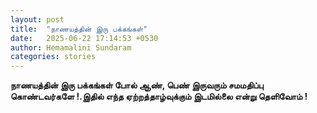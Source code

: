 ```yaml
---
layout: post
title:  "நாணயத்தின் இரு பக்கங்கள்"
date:   2025-06-22 17:14:53 +0530
author: Hemamalini Sundaram
categories: stories
---
```


**நாணயத்தின் இரு பக்கங்கள் போல் ஆண், பெண் இருவரும் சமமதிப்பு கொண்டவர்களே !.இதில் எந்த
ஏற்றத்தாழ்வுக்கும் இடமில்லை என்று தெளிவோம் !**
